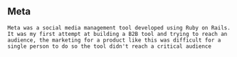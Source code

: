 ## Meta
` Meta was a social media management tool developed using Ruby on Rails.
It was my first attempt at building a B2B tool and trying to reach an audience,
the marketing for a product like this was difficult for a single person to do so the tool didn't reach a critical audience `
